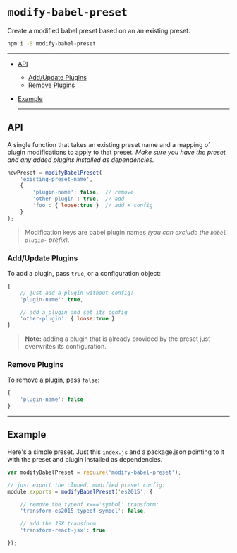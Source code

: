 
# `modify-babel-preset`

Create a modified babel preset based on an an existing preset.

```sh
npm i -S modify-babel-preset
```


---


- [API](#api)
	- [Add/Update Plugins](#addupdate-plugins)
	- [Remove Plugins](#remove-plugins)
- [Example](#example)


  ---


## API

A single function that takes an existing preset name and a mapping of plugin modifications to apply to that preset.  _Make sure you have the preset and any added plugins installed as dependencies._

```js
newPreset = modifyBabelPreset(
	'existing-preset-name',
	{
		'plugin-name': false,  // remove
		'other-plugin': true,  // add
		'foo': { loose:true }  // add + config
	}
);
```

> Modification keys are babel plugin names _(you can exclude the `babel-plugin-` prefix)._


### Add/Update Plugins

To add a plugin, pass `true`, or a configuration object:

```js
{
	// just add a plugin without config:
	'plugin-name': true,

	// add a plugin and set its config
	'other-plugin': { loose:true }
}
```

> **Note:** adding a plugin that is already provided by the preset just overwrites its configuration.


### Remove Plugins

To remove a plugin, pass `false`:

```js
{
	'plugin-name': false
}
```


---


## Example

Here's a simple preset. Just this `index.js` and a package.json pointing to it with the preset and plugin installed as dependencies.

```js
var modifyBabelPreset = require('modify-babel-preset');

// just export the cloned, modified preset config:
module.exports = modifyBabelPreset('es2015', {

	// remove the typeof x==='symbol' transform:
	'transform-es2015-typeof-symbol': false,

	// add the JSX transform:
	'transform-react-jsx': true

});
```
